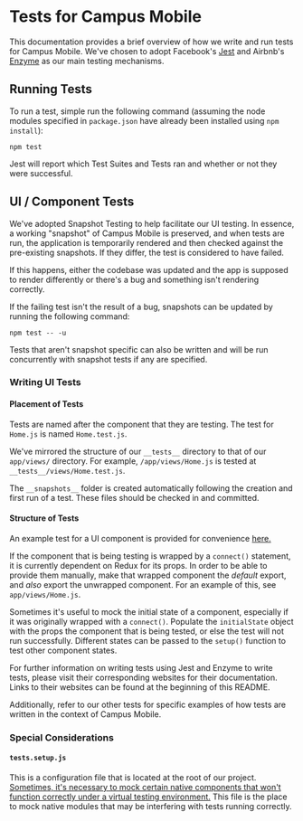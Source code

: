 # Tests for Campus Mobile

This documentation provides a brief overview of how we write and run tests for Campus Mobile. We've chosen to adopt Facebook's [Jest](https://facebook.github.io/jest/) and Airbnb's [Enzyme](http://airbnb.io/enzyme/) as our main testing mechanisms.

## Running Tests

To run a test, simple run the following command (assuming the node modules specified in `package.json` have already been installed using `npm install`):
		
	npm test

Jest will report which Test Suites and Tests ran and whether or not they were successful.

## UI / Component Tests

We've adopted Snapshot Testing to help facilitate our UI testing. In essence, a working "snapshot" of Campus Mobile is preserved, and when tests are run, the application is temporarily rendered and then checked against the pre-existing snapshots. If they differ, the test is considered to have failed.

If this happens, either the codebase was updated and the app is supposed to render differently or there's a bug and something isn't rendering correctly.

If the failing test isn't the result of a bug, snapshots can be updated by running the following command:

	npm test -- -u

Tests that aren't snapshot specific can also be written and will be run concurrently with snapshot tests if any are specified.

### Writing UI Tests

#### Placement of Tests

Tests are named after the component that they are testing. The test for `Home.js` is named `Home.test.js`.

We've mirrored the structure of our `__tests__` directory to that of our `app/views/` directory. For example, `/app/views/Home.js` is tested at `__tests__/views/Home.test.js`.

The `__snapshots__` folder is created automatically following the creation and first run of a test. These files should be checked in and committed.

#### Structure of Tests

An example test for a UI component is provided for convenience [here.](Example.test.js.example)

If the component that is being testing is wrapped by a `connect()` statement, it is currently dependent on Redux for its props. In order to be able to provide them manually, make that wrapped component the *default* export, and *also* export the unwrapped component. For an example of this, see `app/views/Home.js`.

Sometimes it's useful to mock the initial state of a component, especially if it was originally wrapped with a `connect()`. Populate the `initialState` object with the props the component that is being tested, or else the test will not run successfully. Different states can be passed to the `setup()` function to test other component states.

For further information on writing tests using Jest and Enzyme to write tests, please visit their corresponding websites for their documentation. Links to their websites can be found at the beginning of this README.

Additionally, refer to our other tests for specific examples of how tests are written in the context of Campus Mobile.

### Special Considerations

#### `tests.setup.js`

This is a configuration file that is located at the root of our project. [Sometimes, it's necessary to mock certain native components that won't function correctly under a virtual testing environment.](https://facebook.github.io/jest/docs/en/tutorial-react-native.html#mock-native-modules-using-jestmock) This file is the place to mock native modules that may be interfering with tests running correctly.
